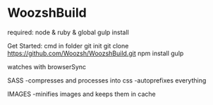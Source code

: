 # WoozshBuild

required: node & ruby & global gulp install

Get Started: 
cmd in folder
git init
git clone https://github.com/Woozsh/WoozshBuild.git
npm install
gulp

watches with browserSync

SASS 
-compresses and processes into css
-autoprefixes everything 

IMAGES
-minifies images and keeps them in cache

